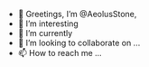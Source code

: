 - 👋 Greetings, I’m @AeolusStone,
- 👀 I’m interesting 
- 🌱 I’m currently
- 💞️ I’m looking to collaborate on ... 
- 📫 How to reach me ...

<!---
AeolusStone/AeolusStone is a ✨ special ✨ repository because its `README.md` (this file) appears on your GitHub profile.
You can click the Preview link to take a look at your changes.
--->
